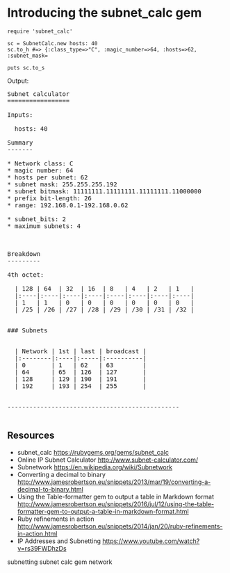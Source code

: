 # Introducing the subnet_calc gem

    require 'subnet_calc'

    sc = SubnetCalc.new hosts: 40
    sc.to_h #=> {:class_type=>"C", :magic_number=>64, :hosts=>62, :subnet_mask=

    puts sc.to_s

Output:

<pre>
Subnet calculator
=================

Inputs: 

  hosts: 40

Summary
-------

* Network class: C
* magic number: 64
* hosts per subnet: 62
* subnet mask: 255.255.255.192
* subnet bitmask: 11111111.11111111.11111111.11000000
* prefix bit-length: 26
* range: 192.168.0.1-192.168.0.62

* subnet_bits: 2
* maximum subnets: 4



Breakdown
---------

4th octet:

  | 128 | 64  | 32  | 16  | 8   | 4   | 2   | 1   |
  |:----|:----|:----|:----|:----|:----|:----|:----|
  | 1   | 1   | 0   | 0   | 0   | 0   | 0   | 0   |
  | /25 | /26 | /27 | /28 | /29 | /30 | /31 | /32 |


### Subnets


  | Network | 1st | last | broadcast |
  |:--------|:----|:-----|:----------|
  | 0       | 1   | 62   | 63        |
  | 64      | 65  | 126  | 127       |
  | 128     | 129 | 190  | 191       |
  | 192     | 193 | 254  | 255       |


-----------------------------------------------

</pre>


## Resources

* subnet_calc https://rubygems.org/gems/subnet_calc
* Online IP Subnet Calculator http://www.subnet-calculator.com/
* Subnetwork https://en.wikipedia.org/wiki/Subnetwork
* Converting a decimal to binary http://www.jamesrobertson.eu/snippets/2013/mar/19/converting-a-decimal-to-binary.html
* Using the Table-formatter gem to output a table in Markdown format http://www.jamesrobertson.eu/snippets/2016/jul/12/using-the-table-formatter-gem-to-output-a-table-in-markdown-format.html
* Ruby refinements in action http://www.jamesrobertson.eu/snippets/2014/jan/20/ruby-refinements-in-action.html
* IP Addresses and Subnetting https://www.youtube.com/watch?v=rs39FWDhzDs


subnetting subnet calc gem network
